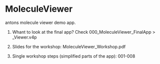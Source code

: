 MoleculeViewer
==============

antons molecule viewer demo app.

1. Whant to look at the final app?
   Check 000_MoleculeViewer_FinalApp > _Viewer.v4p

2. Slides for the workshop:
   MoleculeViewer_Workshop.pdf
   
3. Single workshop steps (simplified parts of the app):
   001-008